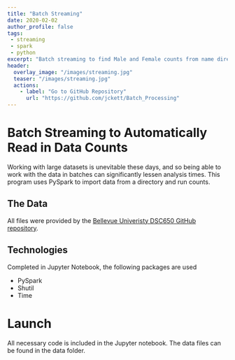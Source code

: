 ```yaml
---
title: "Batch Streaming"
date: 2020-02-02
author_profile: false
tags: 
 - streaming
 - spark
 - python
excerpt: "Batch streaming to find Male and Female counts from name directories."
header:
  overlay_image: "/images/streaming.jpg"
  teaser: "/images/streaming.jpg"
  actions:
    - label: "Go to GitHub Repository"
      url: "https://github.com/jckett/Batch_Processing"
---
```


# Batch Streaming to Automatically Read in Data Counts

Working with large datasets is unevitable these days, and so being able to work with the data in batches can significantly lessen analysis times. This program uses PySpark to import data from a directory and run counts. 

## The Data

All files were provided by the [Bellevue Univeristy DSC650 GitHub repository](https://github.com/bellevue-university/dsc650/tree/master/data/baby-names). 

## Technologies

Completed in Jupyter Notebook, the following packages are used
 - PySpark
 - Shutil
 - Time
 
# Launch

All necessary code is included in the Jupyter notebook. The data files can be found in the data folder. 
